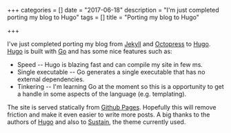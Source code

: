 +++
categories = []
date = "2017-06-18"
description = "I'm just completed porting my blog to Hugo"
tags = []
title = "Porting my blog to Hugo"

+++

I've just completed porting my blog from [Jekyll](http://jekyllrb.com/) and [Octopress](http://octopress.org/) to [Hugo](http://gohugo.io/). [Hugo](http://gohugo.io/) is built with [Go](https://golang.org/) and has some nice features such as:

- Speed -- Hugo is blazing fast and can compile my site in few ms.
- Single executable -- Go generates a single executable that has no external dependencies.
- Tinkering -- I'm learning Go at the moment so this is a opportunity to get a handle in some aspects of the language (e.g. templating).

The site is served statically from [Github Pages](https://pages.github.com/). Hopefully this will remove friction and make it even easier to write more posts. A big thanks to the authors of [Hugo](https://github.com/gohugoio/hugo) and also to [Sustain](https://github.com/nurlansu/hugo-sustain), the theme currently used.
